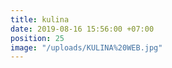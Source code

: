 ```yaml
---
title: kulina
date: 2019-08-16 15:56:00 +07:00
position: 25
image: "/uploads/KULINA%20WEB.jpg"
---
```


